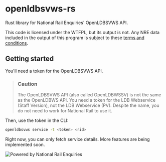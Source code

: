 # openldbsvws-rs

Rust library for National Rail Enquiries' OpenLDBSVWS API.

This code is licensed under the WTFPL, but its output is not.
Any NRE data included in the output of this program is subject to these [terms and conditions](https://opendata.nationalrail.co.uk/terms).

## Getting started

You'll need a token for the OpenLDBSVWS API.

> ### Caution
> The OpenLDBSVWS API (also called OpenLDBWSSV) is not the same as the OpenLDBWS API.
> You need a token for the LDB Webservice (Staff Version), not the LDB Webservice (PV).
> Despite the name, you do not need to work for National Rail to use it.

Then, use the token in the CLI:

```bash
openldbsvws service -t <token> <rid>
```

Right now, you can only fetch service details.
More features are being implemented soon.

![Powered by National Rail Enquiries](powered_by_nre.png)
